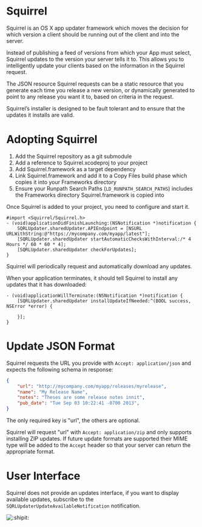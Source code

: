 # Squirrel

Squirrel is an OS X app updater framework which moves the decision for which
version a client should be running out of the client and into the server.

Instead of publishing a feed of versions from which your App must select,
Squirrel updates to the version your server tells it to. This allows you to
intelligently update your clients based on the information in the Squirrel
request.

The JSON resource Squirrel requests can be a static resource that you generate
each time you release a new version, or dynamically generated to point to any
release you want it to, based on criteria in the request.

Squirrel’s installer is designed to be fault tolerant and to ensure that the
updates it installs are valid.

# Adopting Squirrel

1. Add the Squirrel repository as a git submodule
1. Add a reference to Squirrel.xcodeproj to your project
1. Add Squirrel.framework as a target dependency
1. Link Squirrel.framework and add it to a Copy Files build phase which copies
it into your Frameworks directory
1. Ensure your Runpath Search Paths (`LD_RUNPATH_SEARCH_PATHS`) includes the
Frameworks directory Squirrel.framework is copied into

Once Squirrel is added to your project, you need to configure and start it.

```objc
#import <Squirrel/Squirrel.h>
- (void)applicationDidFinishLaunching:(NSNotification *)notification {
	SQRLUpdater.sharedUpdater.APIEndpoint = [NSURL URLWithString:@"https://mycompany.com/myapp/latest"];
	[SQRLUpdater.sharedUpdater startAutomaticChecksWithInterval:/* 4 Hours */ 60 * 60 * 4];
	[SQRLUpdater.sharedUpdater checkForUpdates];
}
```

Squirrel will periodically request and automatically download any updates.

When your application terminates, it should tell Squirrel to install any updates
that it has downloaded:

```objc
- (void)applicationWillTerminate:(NSNotification *)notification {
	[SQRLUpdater.sharedUpdater installUpdateIfNeeded:^(BOOL success, NSError *error) {

	}];
}
```

# Update JSON Format

Squirrel requests the URL you provide with `Accept: application/json` and
expects the following schema in response:

```json
{
	"url": "http://mycompany.com/myapp/releases/myrelease",
	"name": "My Release Name",
	"notes": "Theses are some release notes innit",
	"pub_date": "Tue Sep 03 10:22:41 -0700 2013",
}
```

The only required key is "url", the others are optional.

Squirrel will request "url" with `Accept: application/zip` and only supports
installing ZIP updates. If future update formats are supported their MIME type
will be added to the `Accept` header so that your server can return the
appropriate format.

# User Interface

Squirrel does not provide an updates interface, if you want to display available
updates, subscribe to the `SQRLUpdaterUpdateAvailableNotification` notification.

![:shipit:](http://shipitsquirrel.github.io/images/ship%20it%20squirrel.png)
